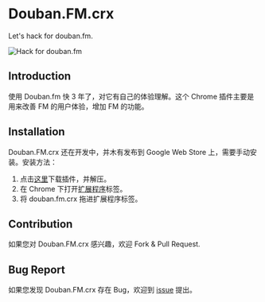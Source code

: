Douban.FM.crx
=============
Let's hack for douban.fm.

![Hack for douban.fm](http://shonenada.github.io/douban.fm.crx/images/preview.png)


Introduction
------------
使用 Douban.fm 快 3 年了，对它有自己的体验理解。这个 Chrome 插件主要是用来改善 FM 的用户体验，增加 FM 的功能。


Installation
------------
Douban.FM.crx 还在开发中，并木有发布到 Google Web Store 上，需要手动安装。安装方法：

1. 点击[这里](http://shonenada.github.io/douban.fm.crx/downloads/last.zip)下载插件，并解压。
2. 在 Chrome 下打开[扩展程序](chrome://extensions)标签。
3. 将 douban.fm.crx 拖进扩展程序标签。


Contribution
------------
如果您对 Douban.FM.crx 感兴趣，欢迎 Fork & Pull Request.


Bug Report
----------
如果您发现 Douban.FM.crx 存在 Bug，欢迎到 [issue](https://github.com/shonenada/douban.fm.crx/issues) 提出。

